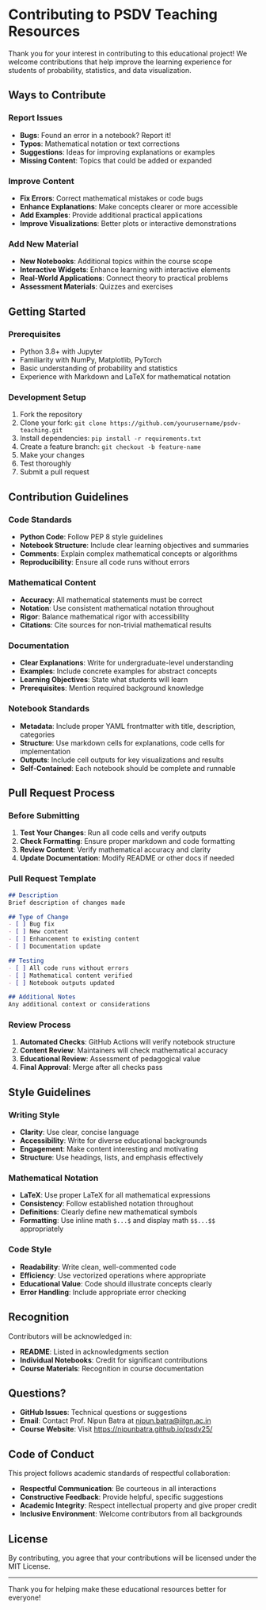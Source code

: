 # Contributing to PSDV Teaching Resources

Thank you for your interest in contributing to this educational project! We welcome contributions that help improve the learning experience for students of probability, statistics, and data visualization.

## Ways to Contribute

### Report Issues
- **Bugs**: Found an error in a notebook? Report it!
- **Typos**: Mathematical notation or text corrections
- **Suggestions**: Ideas for improving explanations or examples
- **Missing Content**: Topics that could be added or expanded

### Improve Content
- **Fix Errors**: Correct mathematical mistakes or code bugs
- **Enhance Explanations**: Make concepts clearer or more accessible
- **Add Examples**: Provide additional practical applications
- **Improve Visualizations**: Better plots or interactive demonstrations

### Add New Material
- **New Notebooks**: Additional topics within the course scope
- **Interactive Widgets**: Enhance learning with interactive elements
- **Real-World Applications**: Connect theory to practical problems
- **Assessment Materials**: Quizzes and exercises

## Getting Started

### Prerequisites
- Python 3.8+ with Jupyter
- Familiarity with NumPy, Matplotlib, PyTorch
- Basic understanding of probability and statistics
- Experience with Markdown and LaTeX for mathematical notation

### Development Setup
1. Fork the repository
2. Clone your fork: `git clone https://github.com/yourusername/psdv-teaching.git`
3. Install dependencies: `pip install -r requirements.txt`
4. Create a feature branch: `git checkout -b feature-name`
5. Make your changes
6. Test thoroughly
7. Submit a pull request

## Contribution Guidelines

### Code Standards
- **Python Code**: Follow PEP 8 style guidelines
- **Notebook Structure**: Include clear learning objectives and summaries
- **Comments**: Explain complex mathematical concepts or algorithms
- **Reproducibility**: Ensure all code runs without errors

### Mathematical Content
- **Accuracy**: All mathematical statements must be correct
- **Notation**: Use consistent mathematical notation throughout
- **Rigor**: Balance mathematical rigor with accessibility
- **Citations**: Cite sources for non-trivial mathematical results

### Documentation
- **Clear Explanations**: Write for undergraduate-level understanding
- **Examples**: Include concrete examples for abstract concepts
- **Learning Objectives**: State what students will learn
- **Prerequisites**: Mention required background knowledge

### Notebook Standards
- **Metadata**: Include proper YAML frontmatter with title, description, categories
- **Structure**: Use markdown cells for explanations, code cells for implementation
- **Outputs**: Include cell outputs for key visualizations and results
- **Self-Contained**: Each notebook should be complete and runnable

## Pull Request Process

### Before Submitting
1. **Test Your Changes**: Run all code cells and verify outputs
2. **Check Formatting**: Ensure proper markdown and code formatting
3. **Review Content**: Verify mathematical accuracy and clarity
4. **Update Documentation**: Modify README or other docs if needed

### Pull Request Template
```markdown
## Description
Brief description of changes made

## Type of Change
- [ ] Bug fix
- [ ] New content
- [ ] Enhancement to existing content
- [ ] Documentation update

## Testing
- [ ] All code runs without errors
- [ ] Mathematical content verified
- [ ] Notebook outputs updated

## Additional Notes
Any additional context or considerations
```

### Review Process
1. **Automated Checks**: GitHub Actions will verify notebook structure
2. **Content Review**: Maintainers will check mathematical accuracy
3. **Educational Review**: Assessment of pedagogical value
4. **Final Approval**: Merge after all checks pass

## Style Guidelines

### Writing Style
- **Clarity**: Use clear, concise language
- **Accessibility**: Write for diverse educational backgrounds
- **Engagement**: Make content interesting and motivating
- **Structure**: Use headings, lists, and emphasis effectively

### Mathematical Notation
- **LaTeX**: Use proper LaTeX for all mathematical expressions
- **Consistency**: Follow established notation throughout
- **Definitions**: Clearly define new mathematical symbols
- **Formatting**: Use inline math `$...$` and display math `$$...$$` appropriately

### Code Style
- **Readability**: Write clean, well-commented code
- **Efficiency**: Use vectorized operations where appropriate
- **Educational Value**: Code should illustrate concepts clearly
- **Error Handling**: Include appropriate error checking

## Recognition

Contributors will be acknowledged in:
- **README**: Listed in acknowledgments section
- **Individual Notebooks**: Credit for significant contributions
- **Course Materials**: Recognition in course documentation

## Questions?

- **GitHub Issues**: Technical questions or suggestions
- **Email**: Contact Prof. Nipun Batra at nipun.batra@iitgn.ac.in
- **Course Website**: Visit https://nipunbatra.github.io/psdv25/

## Code of Conduct

This project follows academic standards of respectful collaboration:
- **Respectful Communication**: Be courteous in all interactions
- **Constructive Feedback**: Provide helpful, specific suggestions
- **Academic Integrity**: Respect intellectual property and give proper credit
- **Inclusive Environment**: Welcome contributors from all backgrounds

## License

By contributing, you agree that your contributions will be licensed under the MIT License.

---

Thank you for helping make these educational resources better for everyone!